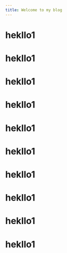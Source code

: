 ```yaml
---
title: Welcome to my blog
---
```


# hekllo1
# hekllo1
# hekllo1
# hekllo1
# hekllo1
# hekllo1
# hekllo1
# hekllo1
# hekllo1
# hekllo1
